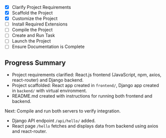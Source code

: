 - [x] Clarify Project Requirements
- [x] Scaffold the Project
- [x] Customize the Project
- [ ] Install Required Extensions
- [ ] Compile the Project
- [ ] Create and Run Task
- [ ] Launch the Project
- [ ] Ensure Documentation is Complete

## Progress Summary
- Project requirements clarified: React.js frontend (JavaScript, npm, axios, react-router) and Django backend.
- Project scaffolded: React app created in `frontend/`, Django app created in `backend/` with virtual environment.
- README.md created with instructions for running both frontend and backend.

Next: Compile and run both servers to verify integration.

- Django API endpoint `/api/hello/` added.
- React page `/hello` fetches and displays data from backend using axios and react-router.
